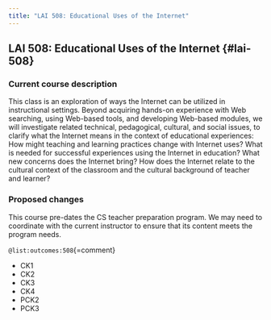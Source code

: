 ```yaml
---
title: "LAI 508: Educational Uses of the Internet"
---
```


## LAI 508: Educational Uses of the Internet {#lai-508}

### Current course description

This class is an exploration of ways the Internet can be utilized in instructional settings. Beyond acquiring hands-on experience with Web searching, using Web-based tools, and developing Web-based modules, we will investigate related technical, pedagogical, cultural, and social issues, to clarify what the Internet means in the context of educational experiences: How might teaching and learning practices change with Internet uses? What is needed for successful experiences using the Internet in education? What new concerns does the Internet bring? How does the Internet relate to the cultural context of the classroom and the cultural background of teacher and learner?

### Proposed changes

This course pre-dates the CS teacher preparation program. We may need to coordinate with the 
current instructor to ensure that its content meets the program needs.

` @list:outcomes:508 `{=comment}

 - CK1
 - CK2
 - CK3
 - CK4
 - PCK2
 - PCK3